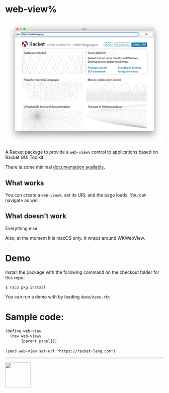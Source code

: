 web-view%
========

![Screenshot: web-view% in action](demo/demo.png)

A Racket package to provide a `web-view%` control to applications based on Racket GUI Toolkit.

There is some minimal [documentation available](https://soapdog.github.io/racket-web-view/).

## What works

You can create a `web-view%`, set its URL and the page loads. You can navigate as well.

## What doesn't work

Everything else.

Also, at the moment it is macOS only. It wraps around WKWebView.

# Demo

Install the package with the following command on the checkout folder for this repo:

```
$ raco pkg install
```

You can run a demo with by loading `demo/demo.rkt`.

# Sample code:

```
(define web-view
  (new web-view%
       [parent panel]))

(send web-view set-url "https://racket-lang.com")
```

---

<a href="http://racket-lang.org/"><img src="http://racket-lang.org/img/racket-logo.svg" width="80" height="80" /></a>